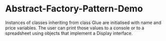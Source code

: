 # Abstract-Factory-Pattern-Demo
Instances of classes inheriting from class Glue are initialised with name and price variables. The user can print those values to a console or to a spreadsheet using objects that implement a Display interface. 
